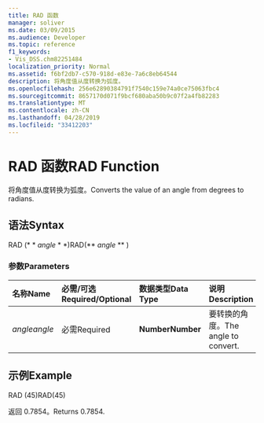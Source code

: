 ```yaml
---
title: RAD 函数
manager: soliver
ms.date: 03/09/2015
ms.audience: Developer
ms.topic: reference
f1_keywords:
- Vis_DSS.chm82251484
localization_priority: Normal
ms.assetid: f6bf2db7-c570-918d-e83e-7a6c8eb64544
description: 将角度值从度转换为弧度。
ms.openlocfilehash: 256e62890384791f7540c159e74a0ce75063fbc4
ms.sourcegitcommit: 8657170d071f9bcf680aba50b9c07f2a4fb82283
ms.translationtype: MT
ms.contentlocale: zh-CN
ms.lasthandoff: 04/28/2019
ms.locfileid: "33412203"
---
```

# <a name="rad-function"></a><span data-ttu-id="7da08-103">RAD 函数</span><span class="sxs-lookup"><span data-stu-id="7da08-103">RAD Function</span></span>

<span data-ttu-id="7da08-104">将角度值从度转换为弧度。</span><span class="sxs-lookup"><span data-stu-id="7da08-104">Converts the value of an angle from degrees to radians.</span></span>
  
## <a name="syntax"></a><span data-ttu-id="7da08-105">语法</span><span class="sxs-lookup"><span data-stu-id="7da08-105">Syntax</span></span>

<span data-ttu-id="7da08-106">RAD (\* \* *angle* \* \*)</span><span class="sxs-lookup"><span data-stu-id="7da08-106">RAD(\*\* *angle* \*\* )</span></span> 
  
### <a name="parameters"></a><span data-ttu-id="7da08-107">参数</span><span class="sxs-lookup"><span data-stu-id="7da08-107">Parameters</span></span>

|<span data-ttu-id="7da08-108">**名称**</span><span class="sxs-lookup"><span data-stu-id="7da08-108">**Name**</span></span>|<span data-ttu-id="7da08-109">**必需/可选**</span><span class="sxs-lookup"><span data-stu-id="7da08-109">**Required/Optional**</span></span>|<span data-ttu-id="7da08-110">**数据类型**</span><span class="sxs-lookup"><span data-stu-id="7da08-110">**Data Type**</span></span>|<span data-ttu-id="7da08-111">**说明**</span><span class="sxs-lookup"><span data-stu-id="7da08-111">**Description**</span></span>|
|:-----|:-----|:-----|:-----|
| <span data-ttu-id="7da08-112">_angle_</span><span class="sxs-lookup"><span data-stu-id="7da08-112">_angle_</span></span> <br/> |<span data-ttu-id="7da08-113">必需</span><span class="sxs-lookup"><span data-stu-id="7da08-113">Required</span></span>  <br/> |<span data-ttu-id="7da08-114">**Number**</span><span class="sxs-lookup"><span data-stu-id="7da08-114">**Number**</span></span> <br/> |<span data-ttu-id="7da08-115">要转换的角度。</span><span class="sxs-lookup"><span data-stu-id="7da08-115">The angle to convert.</span></span>  <br/> |
   
## <a name="example"></a><span data-ttu-id="7da08-116">示例</span><span class="sxs-lookup"><span data-stu-id="7da08-116">Example</span></span>

<span data-ttu-id="7da08-117">RAD (45)</span><span class="sxs-lookup"><span data-stu-id="7da08-117">RAD(45)</span></span> 
  
<span data-ttu-id="7da08-118">返回 0.7854。</span><span class="sxs-lookup"><span data-stu-id="7da08-118">Returns 0.7854.</span></span> 
  

